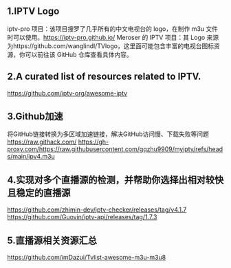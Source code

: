 ## 1.IPTV Logo 
iptv-pro 项目：该项目搜罗了几乎所有的中文电视台的 logo，在制作 m3u 文件时可以使用。https://iptv-pro.github.io/
Meroser 的 IPTV 项目：其 Logo 来源为https://github.com/wanglindl/TVlogo，这里面可能包含丰富的电视台图标资源，你可以前往该 GitHub 仓库查看具体内容。

## 2.A curated list of resources related to IPTV.
https://github.com/iptv-org/awesome-iptv

## 3.Github加速
将GitHub链接转换为多区域加速链接，解决GitHub访问慢、下载失败等问题
https://raw.githack.com/
https://gh-proxy.com/https://raw.githubusercontent.com/gqzhu9909/myiptv/refs/heads/main/ipv4.m3u

## 4.实现对多个直播源的检测，并帮助你选择出相对较快且稳定的直播源
https://github.com/zhimin-dev/iptv-checker/releases/tag/v4.1.7
https://github.com/Guovin/iptv-api/releases/tag/1.7.3

## 5.直播源相关资源汇总
https://github.com/imDazui/Tvlist-awesome-m3u-m3u8
